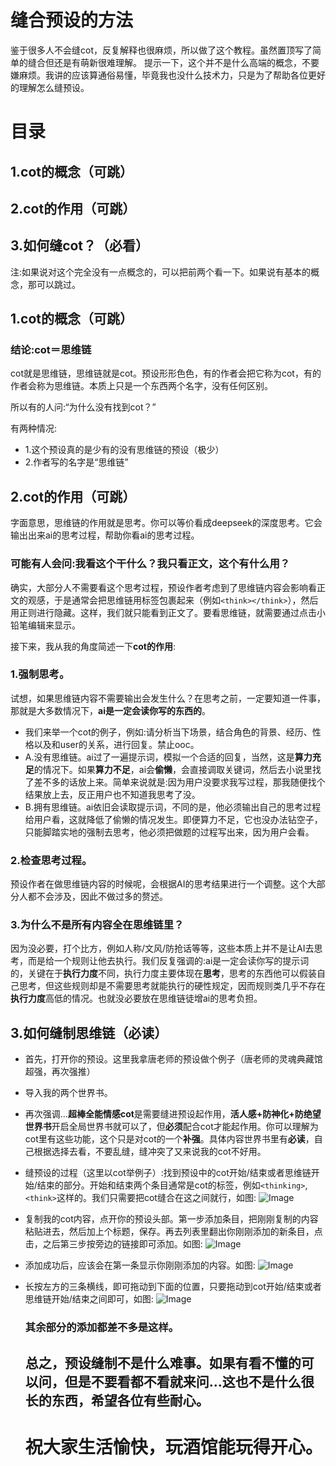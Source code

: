 # 缝合预设的方法

鉴于很多人不会缝cot，反复解释也很麻烦，所以做了这个教程。虽然置顶写了简单的缝合但还是有萌新很难理解。
提示一下，这个并不是什么高端的概念，不要嫌麻烦。我讲的应该算通俗易懂，毕竟我也没什么技术力，只是为了帮助各位更好的理解怎么缝预设。

# 目录
## 1.cot的概念（可跳）
## 2.cot的作用（可跳）
## 3.如何缝cot？（必看）
注:如果说对这个完全没有一点概念的，可以把前两个看一下。如果说有基本的概念，那可以跳过。
## 1.cot的概念（可跳）
### 结论:cot＝思维链
cot就是思维链，思维链就是cot。预设形形色色，有的作者会把它称为cot，有的作者会称为思维链。本质上只是一个东西两个名字，没有任何区别。

所以有的人问:“为什么没有找到cot？”

有两种情况:
- 1.这个预设真的是少有的没有思维链的预设（极少）
- 2.作者写的名字是“思维链”

## 2.cot的作用（可跳）
字面意思，思维链的作用就是思考。你可以等价看成deepseek的深度思考。它会输出出来ai的思考过程，帮助你看ai的思考过程。
### 可能有人会问:我看这个干什么？我只看正文，这个有什么用？

确实，大部分人不需要看这个思考过程，预设作者考虑到了思维链内容会影响看正文的观感，于是通常会把思维链用标签包裹起来（例如`<think></think>`），然后用正则进行隐藏。这样，我们就只能看到正文了。要看思维链，就需要通过点击小铅笔编辑来显示。

接下来，我从我的角度简述一下**cot的作用**:

### 1.强制思考。

试想，如果思维链内容不需要输出会发生什么？在思考之前，一定要知道一件事，那就是大多数情况下，**ai是一定会读你写的东西的**。
- 我们来举一个cot的例子，例如:请分析当下场景，结合角色的背景、经历、性格以及和user的关系，进行回复。禁止ooc。
- A.没有思维链。ai过了一遍提示词，模拟一个合适的回复，当然，这是**算力充足**的情况下。如果**算力不足**，ai会**偷懒**，会直接调取关键词，然后去小说里找了差不多的话放上来。简单来说就是:因为用户没要求我写过程，那我随便找个结果放上去，反正用户也不知道我思考了没。
- B.拥有思维链。ai依旧会读取提示词，不同的是，他必须输出自己的思考过程给用户看，这就降低了偷懒的情况发生。即便算力不足，它也没办法钻空子，只能脚踏实地的强制去思考，他必须把做题的过程写出来，因为用户会看。

### 2.检查思考过程。

预设作者在做思维链内容的时候呢，会根据AI的思考结果进行一个调整。这个大部分人都不会涉及，因此不做过多的赘述。

### 3.为什么不是所有内容全在思维链里？

因为没必要，打个比方，例如人称/文风/防抢话等等，这些本质上并不是让AI去思考，而是给一个规则让他去执行。我们反复强调的:ai是一定会读你写的提示词的，关键在于**执行力度**不同，执行力度主要体现在**思考**，思考的东西他可以假装自己思考，但这些规则却是不需要思考就能执行的硬性规定，因而规则类几乎不存在**执行力度**高低的情况。也就没必要放在思维链徒增ai的思考负担。

## 3.如何缝制思维链（必读）

- 首先，打开你的预设。这里我拿唐老师的预设做个例子（唐老师的灵魂典藏馆超强，再次强推）
- 导入我的两个世界书。
- 再次强调…**超棒全能情感cot**是需要缝进预设起作用，**活人感+防神化+防绝望世界书**开启全局世界书就可以了，但**必须**配合cot才能起作用。你可以理解为cot里有这些功能，这个只是对cot的一个**补强**。具体内容世界书里有**必读**，自己根据选择去看，不要乱缝，缝冲突了又来说我的cot不好用。
- 缝预设的过程（这里以cot举例子）:找到预设中的cot开始/结束或者思维链开始/结束的部分。开始和结束两个条目通常是cot的标签，例如`<thinking>`,`<think>`这样的。我们只需要把cot缝合在这之间就行，如图:
  ![Image](https://github.com/user-attachments/assets/cef6a0c6-a574-46c9-9f38-0c295327a7c9)
- 复制我的cot内容，点开你的预设头部。第一步添加条目，把刚刚复制的内容粘贴进去，然后加上个标题，保存。再去列表里翻出你刚刚添加的新条目，点击，之后第三步按旁边的链接即可添加。如图:
  ![Image](https://github.com/user-attachments/assets/c63c5ed2-cb35-40a5-adf6-0b7de09a531d)
- 添加成功后，应该会在第一条显示你刚刚添加的内容。如图:
  ![Image](https://github.com/user-attachments/assets/a4fb7f52-6b04-4660-818b-bcfb01281a81)
- 长按左方的三条横线，即可拖动到下面的位置，只要拖动到cot开始/结束或者思维链开始/结束之间即可，如图:
  ![Image](https://github.com/user-attachments/assets/5be290a0-e9ce-488c-888a-6d81fa91684e)

  ### 其余部分的添加都差不多是这样。

  ## 总之，预设缝制不是什么难事。如果有看不懂的可以问，但是不要看都不看就来问…这也不是什么很长的东西，希望各位有些耐心。

  # 祝大家生活愉快，玩酒馆能玩得开心。
